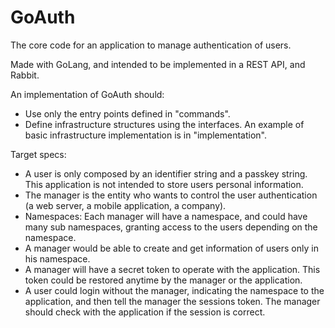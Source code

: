 # GoAuth
The core code for an application to manage authentication of users.

Made with GoLang, and intended to be implemented in a REST API, and Rabbit.

An implementation of GoAuth should:
- Use only the entry points defined in "commands".
- Define infrastructure structures using the interfaces. An example of basic infrastructure implementation is in 
"implementation".

Target specs:
* A user is only composed by an identifier string and a passkey string. This application is not intended to store users 
personal information.
* The manager is the entity who wants to control the user authentication (a web server, a mobile application, a 
company). 
* Namespaces: Each manager will have a namespace, and could have many sub namespaces, granting access to the users
depending on the namespace.
* A manager would be able to create and get information of users only in his namespace.
* A manager will have a secret token to operate with the application. This token could be restored anytime by the 
manager or the application.
* A user could login without the manager, indicating the namespace to the application, and then tell the manager 
the sessions token. The manager should check with the application if the session is correct.
